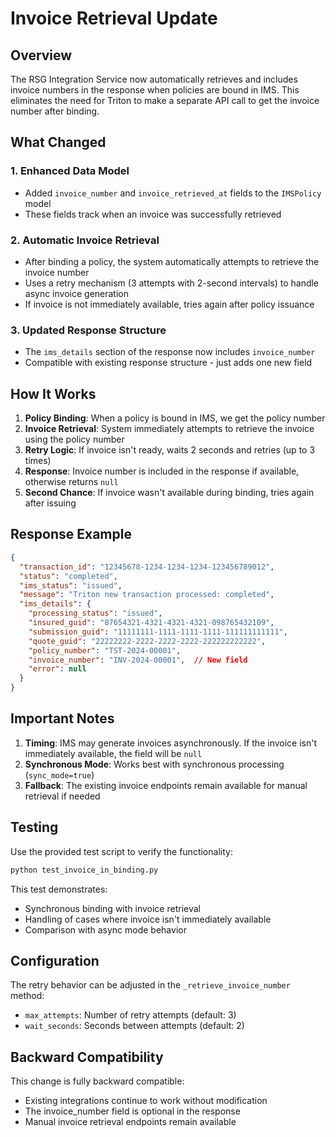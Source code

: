 # Invoice Retrieval Update

## Overview

The RSG Integration Service now automatically retrieves and includes invoice numbers in the response when policies are bound in IMS. This eliminates the need for Triton to make a separate API call to get the invoice number after binding.

## What Changed

### 1. Enhanced Data Model
- Added `invoice_number` and `invoice_retrieved_at` fields to the `IMSPolicy` model
- These fields track when an invoice was successfully retrieved

### 2. Automatic Invoice Retrieval
- After binding a policy, the system automatically attempts to retrieve the invoice number
- Uses a retry mechanism (3 attempts with 2-second intervals) to handle async invoice generation
- If invoice is not immediately available, tries again after policy issuance

### 3. Updated Response Structure
- The `ims_details` section of the response now includes `invoice_number`
- Compatible with existing response structure - just adds one new field

## How It Works

1. **Policy Binding**: When a policy is bound in IMS, we get the policy number
2. **Invoice Retrieval**: System immediately attempts to retrieve the invoice using the policy number
3. **Retry Logic**: If invoice isn't ready, waits 2 seconds and retries (up to 3 times)
4. **Response**: Invoice number is included in the response if available, otherwise returns `null`
5. **Second Chance**: If invoice wasn't available during binding, tries again after issuing

## Response Example

```json
{
  "transaction_id": "12345678-1234-1234-1234-123456789012",
  "status": "completed",
  "ims_status": "issued",
  "message": "Triton new transaction processed: completed",
  "ims_details": {
    "processing_status": "issued",
    "insured_guid": "87654321-4321-4321-4321-098765432109",
    "submission_guid": "11111111-1111-1111-1111-111111111111",
    "quote_guid": "22222222-2222-2222-2222-222222222222",
    "policy_number": "TST-2024-00001",
    "invoice_number": "INV-2024-00001",  // New field
    "error": null
  }
}
```

## Important Notes

1. **Timing**: IMS may generate invoices asynchronously. If the invoice isn't immediately available, the field will be `null`
2. **Synchronous Mode**: Works best with synchronous processing (`sync_mode=true`)
3. **Fallback**: The existing invoice endpoints remain available for manual retrieval if needed

## Testing

Use the provided test script to verify the functionality:

```bash
python test_invoice_in_binding.py
```

This test demonstrates:
- Synchronous binding with invoice retrieval
- Handling of cases where invoice isn't immediately available
- Comparison with async mode behavior

## Configuration

The retry behavior can be adjusted in the `_retrieve_invoice_number` method:
- `max_attempts`: Number of retry attempts (default: 3)
- `wait_seconds`: Seconds between attempts (default: 2)

## Backward Compatibility

This change is fully backward compatible:
- Existing integrations continue to work without modification
- The invoice_number field is optional in the response
- Manual invoice retrieval endpoints remain available